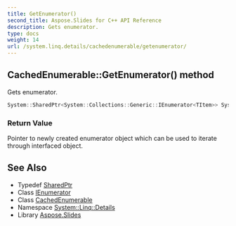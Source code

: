 ```yaml
---
title: GetEnumerator()
second_title: Aspose.Slides for C++ API Reference
description: Gets enumerator.
type: docs
weight: 14
url: /system.linq.details/cachedenumerable/getenumerator/
---
```

## CachedEnumerable::GetEnumerator() method


Gets enumerator.

```cpp
System::SharedPtr<System::Collections::Generic::IEnumerator<TItem>> System::Linq::Details::CachedEnumerable<TItem>::GetEnumerator() override
```


### Return Value

Pointer to newly created enumerator object which can be used to iterate through interfaced object.

## See Also

* Typedef [SharedPtr](../../../system/sharedptr/)
* Class [IEnumerator](../../../system.collections.generic/ienumerator/)
* Class [CachedEnumerable](../)
* Namespace [System::Linq::Details](../../)
* Library [Aspose.Slides](../../../)